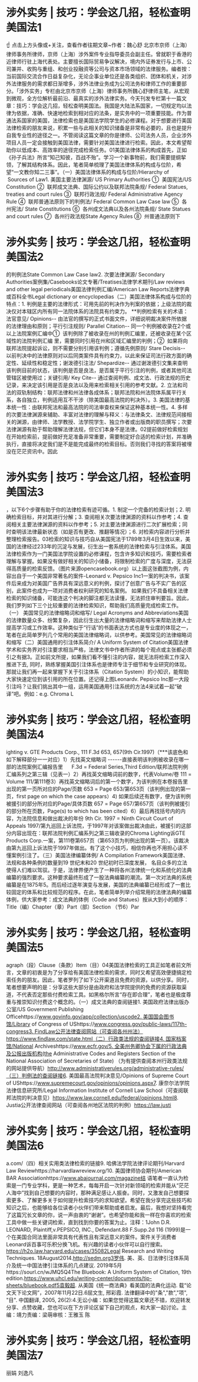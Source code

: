 # 涉外实务 | 技巧：学会这几招，轻松查明美国法1

☝ 点击上方头像或+关注，查看作者往期文章~作者：魏心舒 北京市京师（上海）律师事务所律师，京师（上海）涉外案件专业指导委员会副主任。曾就职于香港的近律师行驻上海代表处。主要擅长国际贸易争议解决，境内外证券发行与上市、公司兼并、收购与重组、和创业投融资等公司与资本市场领域的法律服务。编者按：当前国际交流合作日益复杂化，无论企事业单位还是各类组织、团体和机关，对涉外法律服务的需求都日渐增多，涉外法律业务成为公司法务和律师工作的重要部分。「涉外实务」专栏由北京市京师（上海）律师事务所魏心舒律师主笔，从宏观到微观，全方位解析最前沿、最真实的涉外法律实务。今天刊发专栏第十一篇文章：技巧：学会这几招，轻松查明美国法。我国是大陆法系国家，一切规定均以法律为依据，准确、快速地检索到相对应的法条，是实务中的一项重要技能。作为普通法系国家的美国，法律检索也是美国法学院学生的必修课程。对于想要进行美国法律检索的朋友来说，积累一些与此相关的知识储备是非常有必要的，且也是提升自我专业性的途径之一。不管阅读这篇文章的你是律师、公司法务人员，企业涉外项目人员一定会接触到美国法律，需要针对美国法律进行检索。因此，本文希望帮助你以低成本、高效率的途径完成检索任务。01美国法律体系的构成首先，正如《孙子兵法》所言“知己知彼，百战不殆”。学习一个新事物前，我们需要提纲挈领，了解其结构体系。因此，笔者简单梳理了美国法律体系的构成与位阶，希望“一文教你知二三事”。（一）美国法律体系的构成与位阶/Hierarchy of   Sources of Law1. 美国主要法律渊源/ US Primary Authorities ①  美国宪法/US Constitution ②  联邦成文法典、国际公约以及联邦法院条规/ Federal Statues, treaties and court rules ③  联邦行政法规/ Federal Administrative Agency Rule ④  联邦普通法原则下的判例法/ Federal Common Law Case law ⑤  各州宪法/ State Constitutions ⑥  各州成文法典以及各州法院条规/ State Statues and court rules ⑦  各州行政法规State Agency Rules ⑧  州普通法原则下

# 涉外实务 | 技巧：学会这几招，轻松查明美国法2

的判例法State Common Law Case law2. 次要法律渊源/ Secondary Authorities案例集/Casebooks论文专著/Treatises法律学术期刊/Law reviews and other legal periodicals美国法律判例汇编/American Law Reports法律字典或百科全书Legal dictionary or encyclopedias（二）美国法律体系构成与位阶的特点：1. 判例是主要的法律形式：可用先前的判决作为判案的依据；上级法院的裁决仅对本辖区内所有同一法院体系的法院具有约束力。 **判例检索有关的术语：法官意见/ Opinions-- 由法官的撰写的正式书面文件，详细说明裁决案件所依据的法律理由和原则；平行引注规则/ Parallel Citation-- 同一个判例被收录在2个或以上法院案例汇编中①  该判例除了被收录在州的判例汇编里，还被收录在某个区域性的法院判例汇编 里，需要同时引用在州和区域汇编里的判例；②  如果将向联邦法院提起诉讼，则不需要分别引用该判例；遵循先例原则/ Stare Decisis-- 以前判决中的法律原则对以后同类案件具有约束力，以此来保证司法行政方面的确定性、延续性和稳定性；谢泼德引注法/ Shepardize-- 通过谢泼德引文集来查明该判例目前的状态，该判例是否是良法，是否属于平行引注的判例，或者其他司法管辖区被使用过；关键引用/ Key Cite-- 通过查阅判例、成文法、行政法规的历史记录，来决定该引用是否是良法以及用来检索相关引用的参考文献。2. 立法和司法的双轨制结构：联邦法律和州法律各成体系；联邦法院和州法院体系属平行关系，各自独立，判例适用互不干涉（除美国最高法院的判决外）。3. 美国法律的基本统一性：由联邦宪法和最高法院的司法审查权来保证这种基本统一性。4. 多样的次要法律渊源来辅助、丰富对法律的理解与释义：与法律条文、法律规范间接相关的渊源，由律师、法学教授、法学院学生、独立作者或出版商的职员撰写；次要法律渊源有助于帮助理解法律法规，但它们本身不是法律。02提前做好检索规划在开始检索前，提前做好充足准备非常重要，需要制定好合适的检索计划，并准确执行，直接将决定我们是不是能完成最终的检索目标。否则我们寻找的答案将被埋没在茫茫资讯中。因此

# 涉外实务 | 技巧：学会这几招，轻松查明美国法3

，以下6个步骤有助于你的法律检索有迹可循。1. 制定一个完备的检索计划；2. 明确检索目标，并对其进行分解；3. 查阅相关次要法律渊源的资料以作参考；4. 查阅相关主要法律渊源的资料以作参考；5. 对主要法律渊源进行二次扩展检索；同时查明该法律最新状态（如是否有更改、推翻等情况）；6. 对检索内容进行分析并整理检索报告。03检索的知识与技巧自从美国宪法于1789年3月4日生效以来，美国的法律经过233年的沉淀与发展，衍生出一套系统的法律检索与引注体系。美国法律检索作为一门美国法学院设置的必修课程，包含许多知识和技巧，需要检索者理解与掌握。如果没有做好相关的知识小储备，将限制检索的广度与深度，无法获得高质量的检索反馈。（图片来源opencasebook.org）以上面这张截图为例，内容出自于一个美国非常著名的案件-Leonard v. Pepsico Inc1一案的判决书，该案件后来成为对美国广告界具有深远意义的判例，探讨了创意广告与不实广告的区别，此案件也成为一项对消费者权利研究的知名案例。 如果我们不具备相关法律检索的知识储备，可能连这个判决的脚注都无法读懂，无法抓住审判要旨。因此，我们罗列如下三个比较重要的法律检索知识，帮助我们高质量完成检索工作。（一） 美国常见的法律缩略词和缩写/ Legal Acronyms and Abbreviations美国的法律数量众多、纷繁复杂，因此衍生出大量的法律缩略词和缩写来帮助法律人士提高学习或工作效率。这种类似于“行话”的书面表达方式也是专业度的体现之一，笔者在此简单罗列几个常用的美国法律缩略词，以供参考。美国常见的法律缩略词和缩写（二）美国通用的引注体系简介/ A Uniform System of Citation美国法律学术和实务界对引注要求相当严格，法律文书中作者所讲的每个观点或主张都必须引之有据3。正如前文所提，如果我们看不懂引注的内容，就无法将检索工作深入推进下去, 同时，熟练掌握美国引注体系也是律师专注于细节和专业研究的体现。那就让我们再一起来掌握下关于引注体系（Citation System）的小知识，能帮助大家快速定位到该引用的所在位置。还记得上图Leonardv. Pepsico Inc那一大段引注吗？让我们挑出其中一组，运用美国通用引注系统的方法4来试着一起“破译”吧。例如：e.g. Chroma L

# 涉外实务 | 技巧：学会这几招，轻松查明美国法4

ighting v. GTE Products Corp., 111 F.3d 653, 657(9th Cir.1997)（***该底色和如下解释部分一一对应）1）先找英文缩略词 ------直接表明该判例被收录在哪一部的法院案例汇编报告里      F.3d = Federal Series,Third Edition/联邦法院判例汇编系列之第三辑（见表一）2）再找英文缩略词前的数字，代表Volume/卷 111 = Volume 111/第111卷3）再找英文缩略词后的第一个数字，为该判例在本卷报告里出现的第一页所对应的Page/页数 653 = Page 653/第653页（该判例出现的第一页，first page on which the case appears）4) 如果后续还有数字，便为该判例被援引的部分所对应的Page/具体页数 657 = Page 657/第657页（该判例被援引的部分所在页数，Page(s) to which has been cited）6）最后再找括号内的内容，为法院信息和做出裁决的年份 9th Cir. 1997 = Ninth Circuit Court of Appeals 1997/第九巡回上诉法院，于1997年对该案做出裁决由此，被援引的这部分内容出现在：联邦法院判例汇编系列之第三辑收录的Chroma Lighting诉GTE Products Corp.一案，第111卷第657页（第653页为判例出现的第一页）。该裁决由第九巡回上诉法院于1997年做出。有了这个小技巧，相信你再也不用担心读不懂案例引注了。（三）美国法律编纂体例/ A Compilation Framework美国法律、法规和各种条例的数量到19 世纪末和20 世纪初时已深度发展， 名目众多的立法使得人们难以驾驭。于是，法律界便产生了一种将各州法律统一化和系统化的法典编纂的强烈要求。这种要求最终形成了一股法典编纂的潮流。第一次对法典的系统编纂是在1875年5。而后经过逐年演变与发展，美国的法典编纂已经形成了一套比较固定的体系和比较规范的程序。在此，笔者简单列举介绍常用的法律法典的编纂体例，供大家参考：成文法典的体例（Code and Statues）按从大到小的顺序：Title（编）Chapter（章）Part（部）Section （节6）Par

# 涉外实务 | 技巧：学会这几招，轻松查明美国法5

agraph（段）Clause（条款）Item（目）04美国法律检索的工具正如笔者前文所言，文章的初衷是为了分享给有美国法律检索的需求，同时又希望高效便捷搞定检索任务的朋友。因此，笔者罗列了如下公开渠道且免费的资源，以供分享。同时，笔者想要声明的是：分享这些大部分是由政府和法学院提供的免费的资源获取渠道，不代表否定那些付费检索工具。如黑格尔所言“存在即合理”，笔者也是极度尊重与推崇知识付费这个概念的。（一）成文法典的查阅链接1. 美国政府法律出版办公室/US Government Publishing Officehttps://www.govinfo.gov/app/collection/uscode2. 美国国会图书馆/Library of Congress of UShttps://www.congress.gov/public-laws/117th-congress3. FindLaw公开法律查阅网站（可查阅各州州法）https://www.findlaw.com/state.html（二）行政类法规的查阅链接4. 国家档案馆/National Archiveshttps://www.ecfr.gov/5. 全美州务卿协会下属的行政法典及公报出版机构(the Administrative Codes and Registers Section of the National Association of Secretaries of State) （为有提供查阅本州行政类法规的网站提供导航）http://www.administrativerules.org/administrative-rules/（三）判例法的查阅链接6. 美国最高法院判决意见/Opinions of Supreme Court of UShttps://www.supremecourt.gov/opinions/opinions.aspx7. 康奈尔法学院法律信息研究所/Legal Information Institute of Cornell Law School（可查阅联邦法院的判决意见）https://www.law.cornell.edu/federal/opinions.html8. Justia公开法律查阅网站（可查阅各州地区法院的判例）https://law.justi

# 涉外实务 | 技巧：学会这几招，轻松查明美国法6

a.com/（四）相关实用类法律检索的链接9. 哈佛法学院法律评论期刊/Harvard Law Reviewhttps://harvardlawreview.org/10. 美国律师协会期刊/American BAR Associationhttps://www.abajournal.com/magazine结 语笔者一直认为检索是一门专业学科，更是一种艺术，每每开启一次针对新领域的检索并能从“茫茫人海中”找到自己想要的内容时，那种满足感让人振奋。同时，又激发自己想要探索更多、了解更多关于如何提升检索技巧的求知欲望。希望在我分享完这些技巧和知识之后，也能够给各位读者小伙伴们带来帮助或者启发。最后，我想对坚持看完了这篇冗长文章的你，说一声由衷的“谢谢”。也希望你能和我一样在你喜欢的检索工具中做一些关键词检索，直到找到你要的答案为止。注释：1John D.R. LEONARD, Plaintiff,v.PEPSICO, INC., Defendant.88 F.Supp.2d 116 (1999)是一个在美国合同法里面非常具有代表性且有深远意义的案件。案件关于消费者Leonard诉百事可乐积分换飞机。有兴趣的读者小伙伴可以自行搜索。https://h2o.law.harvard.edu/cases/35082Legal Research and Writing Techniques. 18August2014.http://sedm.org3罗伟. 美、英、日法律引注体系简介及统一中国法律引注体系的几点建议. 2019年5月https://sourl.cn/wJMQ5Q4The Bluebook: A Uniform System of Citation, 19th edition.https://www.uhcl.edu/writing-center/documents/tip-sheets/bluebook.pdf5袁毅超. 从美国《统一商法典》看美国的法典化运动. 载“论文天下论文网”，2007年11月22日.6屈文生, 邢彩霞. 法律翻译中的"条","款","项", "目". 中国翻译, 2005, 26(2):4.无讼小编：如果您觉得这篇文章还不错，欢迎转发分享、点赞收藏，您也可以在下方评论区留下自己的观点，和大家一起讨论。主编：靖力责编：梁萌审核：王雅玉 陈

# 涉外实务 | 技巧：学会这几招，轻松查明美国法7

丽娟 刘逸凡

